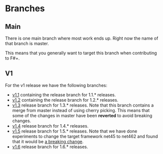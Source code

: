 # Branches

## Main

There is one main branch where most work ends up. Right now the name of that branch is master.

This means that you generally want to target this branch when contributing to F#+.

## V1

For the v1 release we have the following branches:

- [v1.1](https://github.com/fsprojects/FSharpPlus/tree/v1.1) containing the release branch for 1.1.* releases.
- [v1.2](https://github.com/fsprojects/FSharpPlus/tree/v1.2) containing the release branch for 1.2.* releases.
- [v1.3](https://github.com/fsprojects/FSharpPlus/tree/v1.3) release branch for 1.3.* releases. Note that this branch contains a merge from master instead of using cherry picking. This means that some of the changes in master have been **reverted** to avoid breaking changes.
- [v1.4](https://github.com/fsprojects/FSharpPlus/tree/v1.4) release branch for 1.4.* releases.
- [v1.5](https://github.com/fsprojects/FSharpPlus/tree/v1.5) release branch for 1.5.* releases. Note that we have done experiments to change the target framework net45 to net462 and found that it would be [a breaking change](https://github.com/fsprojects/FSharpPlus/tree/v1.5-net462-instead-of-net45).
- [v1.6](https://github.com/fsprojects/FSharpPlus/tree/v1.6) release branch for 1.6.* releases.


